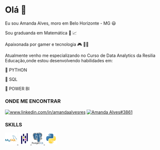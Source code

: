 #  Olá 	:wave:

Eu sou Amanda Alves, moro em Belo Horizonte - MG  :smiley:




Sou graduanda em Matemática  :triangular_ruler: :chart_with_upwards_trend:
 

Apaixonada por gamer e tecnologia   	:video_game:  :woman_technologist: 





Atualmente  venho me especializando no Curso de Data Analytics da Resilia Educação,onde estou desenvolvendo habilidades em:

:small_orange_diamond: PYTHON

:small_orange_diamond: SQL

:small_orange_diamond: POWER BI 




<h3 align="left">ONDE ME ENCONTRAR</h3>
<p align="left">
<a href="https://linkedin.com/in/www.linkedin.com/in/amandaalvesres" target="blank"><img align="center" src="https://raw.githubusercontent.com/rahuldkjain/github-profile-readme-generator/master/src/images/icons/Social/linked-in-alt.svg" alt="www.linkedin.com/in/amandaalvesres" height="30" width="40" /></a>
<a href="https://discord.gg/Amanda Alves#3861" target="blank"><img align="center" src="https://raw.githubusercontent.com/rahuldkjain/github-profile-readme-generator/master/src/images/icons/Social/discord.svg" alt="Amanda Alves#3861" height="30" width="40" /></a>
</p>

<h3 align="left">SKILLS</h3>
<p align="left"> <a href="https://www.mysql.com/" target="_blank" rel="noreferrer"> <img src="https://raw.githubusercontent.com/devicons/devicon/master/icons/mysql/mysql-original-wordmark.svg" alt="mysql" width="40" height="40"/> </a> <a href="https://pandas.pydata.org/" target="_blank" rel="noreferrer"> <img src="https://raw.githubusercontent.com/devicons/devicon/2ae2a900d2f041da66e950e4d48052658d850630/icons/pandas/pandas-original.svg" alt="pandas" width="40" height="40"/> </a> <a href="https://www.postgresql.org" target="_blank" rel="noreferrer"> <img src="https://raw.githubusercontent.com/devicons/devicon/master/icons/postgresql/postgresql-original-wordmark.svg" alt="postgresql" width="40" height="40"/> </a> <a href="https://www.python.org" target="_blank" rel="noreferrer"> <img src="https://raw.githubusercontent.com/devicons/devicon/master/icons/python/python-original.svg" alt="python" width="40" height="40"/> </a> </p>





<!--
**AmandaAlR/AmandaAlr** is a ✨ _special_ ✨ repository because its `README.md` (this file) appears on your GitHub profile.

Here are some ideas to get you started:

- 🔭 I’m currently working on ...
- 🌱 I’m currently learning ...
- 👯 I’m looking to collaborate on ...
- 🤔 I’m looking for help with ...
- 💬 Ask me about ...
- 📫 How to reach me: ...
- 😄 Pronouns: ...
- ⚡ Fun fact: ...
-->
